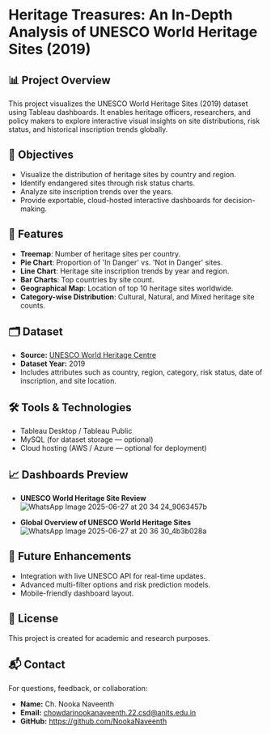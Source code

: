 # Heritage Treasures: An In-Depth Analysis of UNESCO World Heritage Sites (2019)

## 📊 Project Overview
This project visualizes the UNESCO World Heritage Sites (2019) dataset using Tableau dashboards. It enables heritage officers, researchers, and policy makers to explore interactive visual insights on site distributions, risk status, and historical inscription trends globally.

## 🎯 Objectives
- Visualize the distribution of heritage sites by country and region.
- Identify endangered sites through risk status charts.
- Analyze site inscription trends over the years.
- Provide exportable, cloud-hosted interactive dashboards for decision-making.

## 📑 Features
- **Treemap**: Number of heritage sites per country.
- **Pie Chart**: Proportion of 'In Danger' vs. 'Not in Danger' sites.
- **Line Chart**: Heritage site inscription trends by year and region.
- **Bar Charts**: Top countries by site count.
- **Geographical Map**: Location of top 10 heritage sites worldwide.
- **Category-wise Distribution**: Cultural, Natural, and Mixed heritage site counts.

## 🗂️ Dataset
- **Source:** [UNESCO World Heritage Centre](https://whc.unesco.org/en/list/)
- **Dataset Year:** 2019
- Includes attributes such as country, region, category, risk status, date of inscription, and site location.

## 🛠️ Tools & Technologies
- Tableau Desktop / Tableau Public
- MySQL (for dataset storage — optional)
- Cloud hosting (AWS / Azure — optional for deployment)

## 📈 Dashboards Preview
- **UNESCO World Heritage Site Review**
![WhatsApp Image 2025-06-27 at 20 34 24_9063457b](https://github.com/user-attachments/assets/572b9f25-840a-4d8d-913d-8f5be9714bfd)

- **Global Overview of UNESCO World Heritage Sites**
![WhatsApp Image 2025-06-27 at 20 36 30_4b3b028a](https://github.com/user-attachments/assets/796dfc9d-747e-4614-be71-b121eac4df92)



## 📌 Future Enhancements
- Integration with live UNESCO API for real-time updates.
- Advanced multi-filter options and risk prediction models.
- Mobile-friendly dashboard layout.

## 📃 License
This project is created for academic and research purposes.

## 📬 Contact
For questions, feedback, or collaboration:
- **Name:** Ch. Nooka Naveenth
- **Email:** chowdarinookanaveenth.22.csd@anits.edu.in
- **GitHub:** https://github.com/NookaNaveenth

